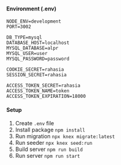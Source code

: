 #### Environment (.env)
```
NODE_ENV=development
PORT=3002

DB_TYPE=mysql
DATABASE_HOST=localhost
MYSQL_DATABASE=alpr
MYSQL_USER=user
MYSQL_PASSWORD=password

COOKIE_SECRET=rahasia
SESSION_SECRET=rahasia

ACCESS_TOKEN_SECRET=rahasia
ACCESS_TOKEN_NAME=token
ACCESS_TOKEN_EXPIRATION=18000
```

#### Setup
1. Create `.env` file
1. Install package `npm install`
1. Run migration `npx knex migrate:latest`
1. Run seeder `npx knex seed:run`
1. Build server `npm run build`
1. Run server `npm run start`
